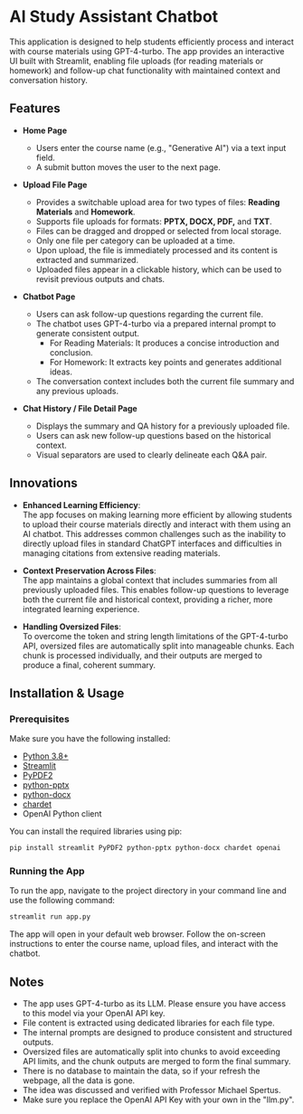 # AI Study Assistant Chatbot

This application is designed to help students efficiently process and interact with course materials using GPT-4-turbo. The app provides an interactive UI built with Streamlit, enabling file uploads (for reading materials or homework) and follow-up chat functionality with maintained context and conversation history.

## Features

- **Home Page**  
  - Users enter the course name (e.g., "Generative AI") via a text input field.
  - A submit button moves the user to the next page.

- **Upload File Page**  
  - Provides a switchable upload area for two types of files: **Reading Materials** and **Homework**.
  - Supports file uploads for formats: **PPTX, DOCX, PDF,** and **TXT**.
  - Files can be dragged and dropped or selected from local storage.
  - Only one file per category can be uploaded at a time.
  - Upon upload, the file is immediately processed and its content is extracted and summarized.
  - Uploaded files appear in a clickable history, which can be used to revisit previous outputs and chats.

- **Chatbot Page**  
  - Users can ask follow-up questions regarding the current file.
  - The chatbot uses GPT-4-turbo via a prepared internal prompt to generate consistent output.
    - For Reading Materials: It produces a concise introduction and conclusion.
    - For Homework: It extracts key points and generates additional ideas.
  - The conversation context includes both the current file summary and any previous uploads.

- **Chat History / File Detail Page**  
  - Displays the summary and QA history for a previously uploaded file.
  - Users can ask new follow-up questions based on the historical context.
  - Visual separators are used to clearly delineate each Q&A pair.

## Innovations

- **Enhanced Learning Efficiency**:  
  The app focuses on making learning more efficient by allowing students to upload their course materials directly and interact with them using an AI chatbot. This addresses common challenges such as the inability to directly upload files in standard ChatGPT interfaces and difficulties in managing citations from extensive reading materials.

- **Context Preservation Across Files**:  
  The app maintains a global context that includes summaries from all previously uploaded files. This enables follow-up questions to leverage both the current file and historical context, providing a richer, more integrated learning experience.

- **Handling Oversized Files**:  
  To overcome the token and string length limitations of the GPT-4-turbo API, oversized files are automatically split into manageable chunks. Each chunk is processed individually, and their outputs are merged to produce a final, coherent summary.

## Installation & Usage

### Prerequisites

Make sure you have the following installed:
- [Python 3.8+](https://www.python.org/)
- [Streamlit](https://streamlit.io/)
- [PyPDF2](https://pypi.org/project/PyPDF2/)
- [python-pptx](https://pypi.org/project/python-pptx/)
- [python-docx](https://pypi.org/project/python-docx/)
- [chardet](https://pypi.org/project/chardet/)
- OpenAI Python client

You can install the required libraries using pip:

```bash
pip install streamlit PyPDF2 python-pptx python-docx chardet openai
```

### Running the App

To run the app, navigate to the project directory in your command line and use the following command:

```bash
streamlit run app.py
```

The app will open in your default web browser. Follow the on-screen instructions to enter the course name, upload files, and interact with the chatbot.

## Notes

- The app uses GPT-4-turbo as its LLM. Please ensure you have access to this model via your OpenAI API key.
- File content is extracted using dedicated libraries for each file type.
- The internal prompts are designed to produce consistent and structured outputs.
- Oversized files are automatically split into chunks to avoid exceeding API limits, and the chunk outputs are merged to form the final summary.
- There is no database to maintain the data, so if your refresh the webpage, all the data is gone.
- The idea was discussed and verified with Professor Michael Spertus.
- Make sure you replace the OpenAI API Key with your own in the "llm.py".
